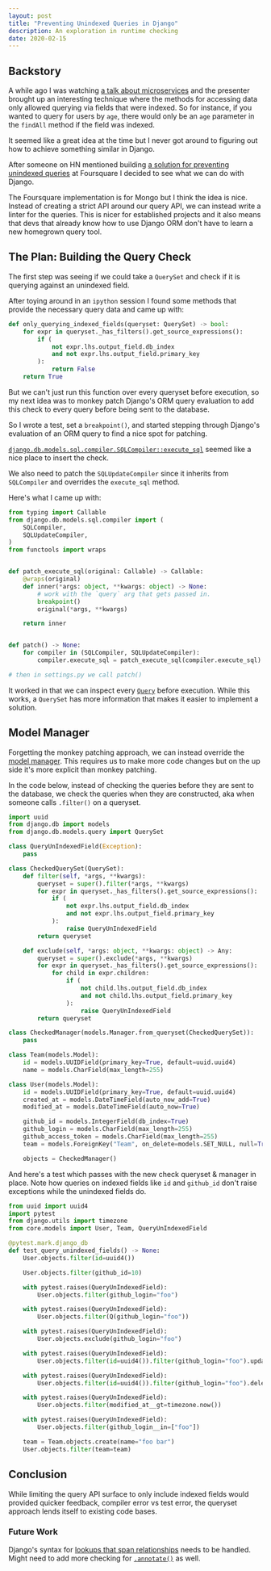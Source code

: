 ```yaml
---
layout: post
title: "Preventing Unindexed Queries in Django"
description: An exploration in runtime checking
date: 2020-02-15
---
```


## Backstory

A while ago I was watching [a talk about
microservices](https://www.infoq.com/presentations/microservices-arch-infrastructure-cd/)
and the presenter brought up an interesting technique where the methods for
accessing data only allowed querying via fields that were indexed. So for
instance, if you wanted to query for users by `age`, there would only be an
`age` parameter in the `findAll` method if the field was indexed.

It seemed like a great idea at the time but I never got around to figuring
out how to achieve something similar in Django.

After someone on HN mentioned building [a solution for preventing unindexed
queries](https://github.com/foursquare/fsqio/blob/5110422a59e5f72ea558445a00ba9dad6a035956/src/jvm/io/fsq/rogue/indexchecker/IndexChecker.scala)
at Foursquare I decided to see what we can do with Django.

The Foursquare implementation is for Mongo but I think the idea is nice.
Instead of creating a strict API around our query API, we can
instead write a linter for the queries. This is nicer for established
projects and it also means that devs that already know how to use Django ORM
don't have to learn a new homegrown query tool.

## The Plan: Building the Query Check

The first step was seeing if we could take a `QuerySet` and check if it is
querying against an unindexed field.

After toying around in an `ipython` session I found some methods that provide
the necessary query data and came up with:

```python
def only_querying_indexed_fields(queryset: QuerySet) -> bool:
    for expr in queryset._has_filters().get_source_expressions():
        if (
            not expr.lhs.output_field.db_index
            and not expr.lhs.output_field.primary_key
        ):
            return False
    return True
```

But we can't just run this function over every queryset before
execution, so my next idea was to monkey patch Django's ORM query
evaluation to add this check to every query before being sent to the
database.

So I wrote a test, set a `breakpoint()`, and started stepping through Django's
evaluation of an ORM query to find a nice spot for patching.

[`django.db.models.sql.compiler.SQLCompiler::execute_sql`](https://github.com/django/django/blob/98f23a8af0be7e87535426c5c83058e2682bfdf8/django/db/models/sql/compiler.py#L1112) seemed like a nice place to insert the check.

We also need to patch the `SQLUpdateCompiler` since it inherits from
`SQLCompiler` and overrides the `execute_sql` method.

Here's what I came up with:

```python
from typing import Callable
from django.db.models.sql.compiler import (
    SQLCompiler,
    SQLUpdateCompiler,
)
from functools import wraps


def patch_execute_sql(original: Callable) -> Callable:
    @wraps(original)
    def inner(*args: object, **kwargs: object) -> None:
        # work with the `query` arg that gets passed in.
        breakpoint()
        original(*args, **kwargs)

    return inner


def patch() -> None:
    for compiler in (SQLCompiler, SQLUpdateCompiler):
        compiler.execute_sql = patch_execute_sql(compiler.execute_sql)

# then in settings.py we call patch()
```

It worked in that we can inspect every
[`Query`](https://github.com/django/django/blob/3259983f569151232d8e3b0c3d0de3a858c2b265/django/db/models/sql/query.py#L138)
before execution. While this works, a `QuerySet` has more information that
makes it easier to implement a solution.

## Model Manager

Forgetting the monkey patching approach, we can instead override the [model
manager](https://docs.djangoproject.com/en/dev/topics/db/managers/). This
requires us to make more code changes but on the up side it's more explicit
than monkey patching.

In the code below, instead of checking the queries before they are sent to
the database, we check the queries when they are constructed, aka when
someone calls `.filter()` on a queryset.

```python
import uuid
from django.db import models
from django.db.models.query import QuerySet

class QueryUnIndexedField(Exception):
    pass

class CheckedQuerySet(QuerySet):
    def filter(self, *args, **kwargs):
        queryset = super().filter(*args, **kwargs)
        for expr in queryset._has_filters().get_source_expressions():
            if (
                not expr.lhs.output_field.db_index
                and not expr.lhs.output_field.primary_key
            ):
                raise QueryUnIndexedField
        return queryset

    def exclude(self, *args: object, **kwargs: object) -> Any:
        queryset = super().exclude(*args, **kwargs)
        for expr in queryset._has_filters().get_source_expressions():
            for child in expr.children:
                if (
                    not child.lhs.output_field.db_index
                    and not child.lhs.output_field.primary_key
                ):
                    raise QueryUnIndexedField
        return queryset

class CheckedManager(models.Manager.from_queryset(CheckedQuerySet)):
    pass

class Team(models.Model):
    id = models.UUIDField(primary_key=True, default=uuid.uuid4)
    name = models.CharField(max_length=255)

class User(models.Model):
    id = models.UUIDField(primary_key=True, default=uuid.uuid4)
    created_at = models.DateTimeField(auto_now_add=True)
    modified_at = models.DateTimeField(auto_now=True)

    github_id = models.IntegerField(db_index=True)
    github_login = models.CharField(max_length=255)
    github_access_token = models.CharField(max_length=255)
    team = models.ForeignKey("Team", on_delete=models.SET_NULL, null=True)

    objects = CheckedManager()
```

And here's a test which passes with the new check queryset & manager in
place. Note how queries on indexed fields like `id` and `github_id` don't
raise exceptions while the unindexed fields do.

```python
from uuid import uuid4
import pytest
from django.utils import timezone
from core.models import User, Team, QueryUnIndexedField

@pytest.mark.django_db
def test_query_unindexed_fields() -> None:
    User.objects.filter(id=uuid4())

    User.objects.filter(github_id=10)

    with pytest.raises(QueryUnIndexedField):
        User.objects.filter(github_login="foo")

    with pytest.raises(QueryUnIndexedField):
        User.objects.filter(Q(github_login="foo"))

    with pytest.raises(QueryUnIndexedField):
        User.objects.exclude(github_login="foo")

    with pytest.raises(QueryUnIndexedField):
        User.objects.filter(id=uuid4()).filter(github_login="foo").update(github_id=10)

    with pytest.raises(QueryUnIndexedField):
        User.objects.filter(id=uuid4()).filter(github_login="foo").delete()

    with pytest.raises(QueryUnIndexedField):
        User.objects.filter(modified_at__gt=timezone.now())

    with pytest.raises(QueryUnIndexedField):
        User.objects.filter(github_login__in=["foo"])

    team = Team.objects.create(name="foo bar")
    User.objects.filter(team=team)
```

## Conclusion

While limiting the query API surface to only include indexed fields
would provided quicker feedback, compiler error vs test error, the
queryset approach lends itself to existing code bases.

### Future Work

Django's syntax for [lookups that span
relationships](https://docs.djangoproject.com/en/dev/topics/db/queries/#lookups-that-span-relationships)
needs to be handled. Might need to add more checking for
[`.annotate()`](https://docs.djangoproject.com/en/dev/ref/models/querysets/#annotate)
as well.
